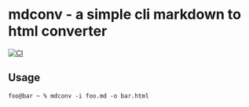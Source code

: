 # mdconv - a simple cli markdown to html converter
[![CI](https://github.com/groow-dev/mdconv/workflows/Continuous%20Integration/badge.svg)](https://github.com/groow-dev/mdconv/actions)

## Usage

```console
foo@bar ~ % mdconv -i foo.md -o bar.html
```